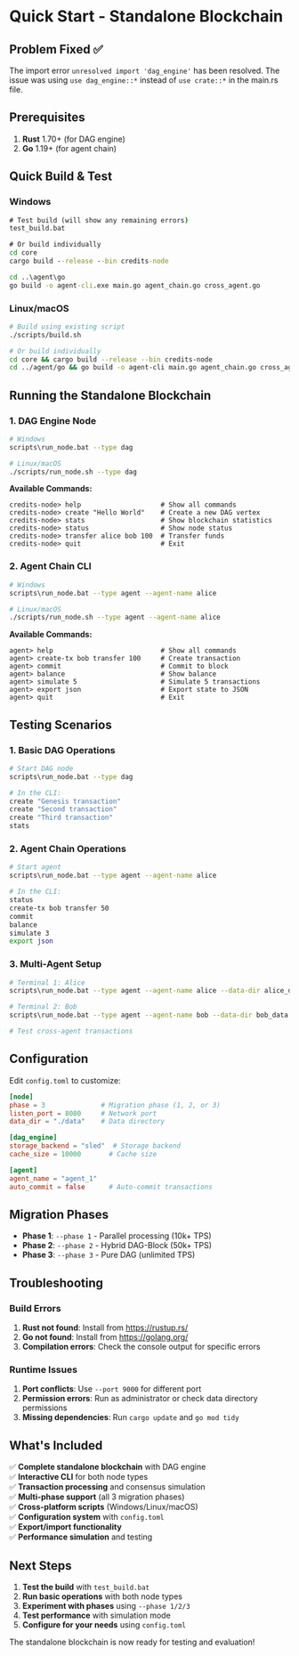# Quick Start - Standalone Blockchain

## Problem Fixed ✅
The import error `unresolved import 'dag_engine'` has been resolved. The issue was using `use dag_engine::*` instead of `use crate::*` in the main.rs file.

## Prerequisites

1. **Rust** 1.70+ (for DAG engine)
2. **Go** 1.19+ (for agent chain)

## Quick Build & Test

### Windows
```cmd
# Test build (will show any remaining errors)
test_build.bat

# Or build individually
cd core
cargo build --release --bin credits-node

cd ..\agent\go
go build -o agent-cli.exe main.go agent_chain.go cross_agent.go
```

### Linux/macOS
```bash
# Build using existing script
./scripts/build.sh

# Or build individually
cd core && cargo build --release --bin credits-node
cd ../agent/go && go build -o agent-cli main.go agent_chain.go cross_agent.go
```

## Running the Standalone Blockchain

### 1. DAG Engine Node
```bash
# Windows
scripts\run_node.bat --type dag

# Linux/macOS
./scripts/run_node.sh --type dag
```

**Available Commands:**
```
credits-node> help                    # Show all commands
credits-node> create "Hello World"    # Create a new DAG vertex
credits-node> stats                   # Show blockchain statistics
credits-node> status                  # Show node status
credits-node> transfer alice bob 100  # Transfer funds
credits-node> quit                    # Exit
```

### 2. Agent Chain CLI
```bash
# Windows
scripts\run_node.bat --type agent --agent-name alice

# Linux/macOS
./scripts/run_node.sh --type agent --agent-name alice
```

**Available Commands:**
```
agent> help                           # Show all commands
agent> create-tx bob transfer 100     # Create transaction
agent> commit                         # Commit to block
agent> balance                        # Show balance
agent> simulate 5                     # Simulate 5 transactions
agent> export json                    # Export state to JSON
agent> quit                           # Exit
```

## Testing Scenarios

### 1. **Basic DAG Operations**
```bash
# Start DAG node
scripts\run_node.bat --type dag

# In the CLI:
create "Genesis transaction"
create "Second transaction"
create "Third transaction"
stats
```

### 2. **Agent Chain Operations**
```bash
# Start agent
scripts\run_node.bat --type agent --agent-name alice

# In the CLI:
status
create-tx bob transfer 50
commit
balance
simulate 3
export json
```

### 3. **Multi-Agent Setup**
```bash
# Terminal 1: Alice
scripts\run_node.bat --type agent --agent-name alice --data-dir alice_data

# Terminal 2: Bob
scripts\run_node.bat --type agent --agent-name bob --data-dir bob_data

# Test cross-agent transactions
```

## Configuration

Edit `config.toml` to customize:
```toml
[node]
phase = 3              # Migration phase (1, 2, or 3)
listen_port = 8080     # Network port
data_dir = "./data"    # Data directory

[dag_engine]
storage_backend = "sled"  # Storage backend
cache_size = 10000       # Cache size

[agent]
agent_name = "agent_1"
auto_commit = false      # Auto-commit transactions
```

## Migration Phases

- **Phase 1**: `--phase 1` - Parallel processing (10k+ TPS)
- **Phase 2**: `--phase 2` - Hybrid DAG-Block (50k+ TPS)
- **Phase 3**: `--phase 3` - Pure DAG (unlimited TPS)

## Troubleshooting

### Build Errors
1. **Rust not found**: Install from https://rustup.rs/
2. **Go not found**: Install from https://golang.org/
3. **Compilation errors**: Check the console output for specific errors

### Runtime Issues
1. **Port conflicts**: Use `--port 9000` for different port
2. **Permission errors**: Run as administrator or check data directory permissions
3. **Missing dependencies**: Run `cargo update` and `go mod tidy`

## What's Included

✅ **Complete standalone blockchain** with DAG engine  
✅ **Interactive CLI** for both node types  
✅ **Transaction processing** and consensus simulation  
✅ **Multi-phase support** (all 3 migration phases)  
✅ **Cross-platform scripts** (Windows/Linux/macOS)  
✅ **Configuration system** with `config.toml`  
✅ **Export/import functionality**  
✅ **Performance simulation** and testing  

## Next Steps

1. **Test the build** with `test_build.bat`
2. **Run basic operations** with both node types
3. **Experiment with phases** using `--phase 1/2/3`
4. **Test performance** with simulation mode
5. **Configure for your needs** using `config.toml`

The standalone blockchain is now ready for testing and evaluation!